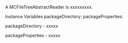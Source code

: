 A MCFileTreeAbstractReader is xxxxxxxxx.Instance Variables	packageDirectory:		<Object>	packageProperties:		<Object>packageDirectory	- xxxxxpackageProperties	- xxxxx